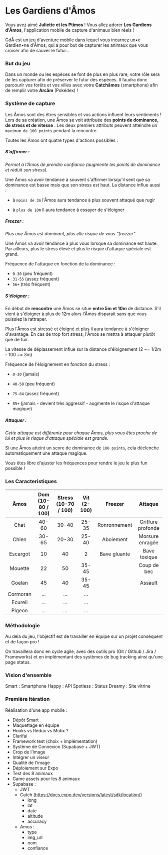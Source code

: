 # Les Gardiens d'Âmos

Vous avez aimé **Juliette et les Ptimos** ! Vous allez adorer **Les Gardiens d'Âmos**, l'application mobile de capture d'animaux bien réels !

GdÂ est un jeu d'aventure mobile dans lequel vous incarnez un•e Gardien•ne d'Âmos, qui a pour but de capturer les animaux que vous croiser afin de sauver le futur... 

### But du jeu

Dans un monde ou les espèces se font de plus en plus rare, votre rôle sera de les capturer afin de préserver le futur des espèces. Il faudra donc parcourir vos forêts et vos villes avec votre **Catchâmos** (smartphone) afin de remplir votre **Arcâm** (Pokédex) !

### Système de capture

Les Âmos sont des êtres sensibles et vos actions influent leurs sentiments ! Lors de sa création, une Âmos se voit attribuée des **points de dominance, de stress et de vitesse** . Les deux premiers attributs peuvent atteindre un `maximum de 100 points` pendant la rencontre.

Toutes les Âmos ont quatre types d'actions possibles :

##### S'affirmer :

*Permet à l'Âmos de prendre confiance (augmente les points de dominance et réduit son stress).*

Une Âmos va avoir tendance à souvent s'affirmer lorsqu'il sent que sa dominance est basse mais que son stress est haut. 
La distance influe aussi : 

- à `moins de 3m` l'Âmos aura tendance à plus souvent attaqué que rugir

- à `plus de 10m` il aura tendance à essayer de s'éloigner 

  

##### Freezer :

*Plus une Âmos est dominant, plus elle risque de vous "freezer".*

Une Âmos va avoir tendance à plus vous lorsque sa dominance est haute. Par ailleurs, plus le stress élevé et plus le risque d'attaque spéciale est grand.

Fréquence de l'attaque en fonction de la dominance : 

- `0-30` (peu fréquent) 
- `31-55` (assez fréquent) 
- `56+` (très fréquent)



##### S'éloigner :

En début de **rencontre** une Âmos se situe **entre 5m et 10m** de distance. S'il vient à s'éloigner à plus de 12m alors l'Âmos disparait sans que vous puissiez la rattraper.

Plus l'Âmos est stressé et éloigné et plus il aura tendance à s'éloigner d'avantage.
En cas de trop fort stress, l'Âmos se mettra à attaquer plutôt que de fuir. 

La vitesse de déplassement influe sur la distance d'éloignement (2 ~= 1/2m - 100 ~= 3m)

Fréquence de l'éloignement en fonction du stress : 

- `0-30` (jamais) 

- `40-50` (peu fréquent) 

- `75-84` (assez fréquent)

- `85+` (jamais - devient très aggressif - augmente le risque d'attaque magique)

  

##### Attaquer :

*Cette attaque est différente pour chaque Âmos, plus vous êtes proche de lui et plus le risque d'attaque spéciale est grande.* 

Si une Âmos atteint un score de dominance de `100 points`, cela déclenche automatiquement une attaque magique.

Vous êtes libre d'ajuster les fréquences pour rendre le jeu le plus fun possible !

### Les Caracteristiques

|   Âmos   | Dom (10-80 / 100) | Stress (10-70 / 100) | Vit (2-100) |   Freezer    |      Attaque      |
| :------: | :---------------: | :------------------: | :---------: | :----------: | :---------------: |
|   Chat   |       40-60       |        30-40         |    25-35    | Ronronnement | Griffure profonde |
|  Chien   |       30-65       |        20-30         |    25-40    |  Aboiement   |  Morsure enragée  |
| Escargot |        10         |          40          |      2      | Bave gluante |   Bave toxique    |
| Mouette  |        22         |          50          |    35-45    |              |    Coup de bec    |
|  Goelan  |        45         |          40          |    35-45    |              |      Assault      |
| Cormoran |        ...        |         ...          |     ...     |              |                   |
| Ecureil  |        ...        |         ...          |     ...     |              |                   |
|  Pigeon  |        ...        |         ...          |     ...     |              |                   |


### Méthodologie


Au dela du jeu, l'objectif est de travailler en équipe sur un projet conséquent et de façon pro ! 

On travaillera donc en cycle agile, avec des outils pro (Git / Github / Jira / Frameworks) et en implémentant des systèmes de bug tracking ainsi qu'une page status.



### Vision d'ensemble

Smart : Smartphone
Happy : API
Spotless : Status
Dreamy : Site vitrine


### Première itération

Réalisation d'une app mobile :



- Dépôt Smart
- Maquettage en équipe
- Hooks vs Redux vs Mobx ?
- Clarifai 
- Framework test (choix + implémentation)
- Système de Connexion (Supabase + JWT)
- Crop de l'image 
- Intégrer un viseur
- Qualité de l'image
- Déploiement sur Expo
- Test des 8 animaux
- Game assets pour les 8 animaux
- Supabase :
  - JWT
  - Catch (https://docs.expo.dev/versions/latest/sdk/location/)
    - long
    - lat
    - date
    - altitude
    - accuracy
  - Amos :
    - type
    - img_url
    - nom
    - confiance



